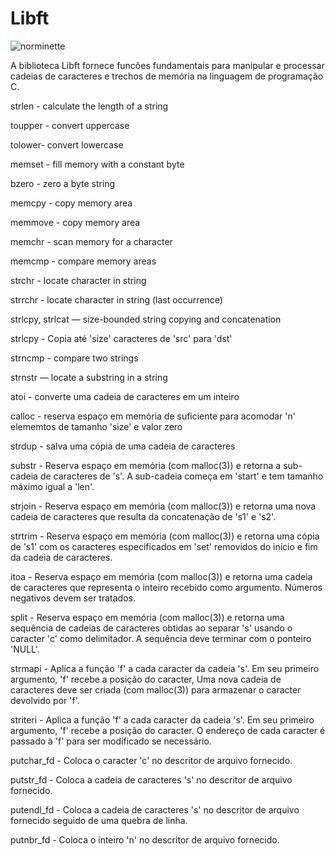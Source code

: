 # Libft

![norminette](https://github.com/jos-felipe/libft/actions/workflows/main.yml>/badge.svg)

A biblioteca Libft fornece funcões fundamentais para manipular e processar cadeias de caracteres e trechos de memória na linguagem de programação C. 

strlen - calculate the length of a string

toupper - convert uppercase

tolower- convert lowercase

memset - fill memory with a constant byte

bzero - zero a byte string

memcpy - copy memory area

memmove - copy memory area

memchr - scan memory for a character

memcmp - compare memory areas

strchr - locate character in string

strrchr - locate character in string (last occurrence)

strlcpy, strlcat — size-bounded string copying and concatenation

strlcpy - Copia até 'size' caracteres de 'src' para 'dst'

strncmp - compare two strings

strnstr — locate a substring in a string

 atoi - converte uma cadeia de caracteres em um inteiro

 calloc - reserva espaço em memória de suficiente para acomodar 'n' elememtos de tamanho 'size' e valor zero

 strdup - salva uma cópia de uma cadeia de caracteres

substr - Reserva espaço em memória (com malloc(3)) e retorna a sub-cadeia de caracteres de 's'. A sub-cadeia começa em 'start' e tem tamanho máximo igual a 'len'.

strjoin - Reserva espaço em memória (com malloc(3)) e retorna uma nova cadeia de caracteres que resulta da concatenação de 's1' e 's2'.

strtrim - Reserva espaço em memória (com malloc(3)) e retorna uma cópia de 's1' com os caracteres especificados em 'set' removidos do início e fim da  cadeia de caracteres.

itoa - Reserva espaço em memória (com malloc(3)) e retorna uma cadeia de caracteres que representa o inteiro recebido como argumento. Números negativos devem ser tratados.

split - Reserva espaço em memória (com malloc(3)) e retorna uma sequência de cadeias de caracteres obtidas ao separar 's' usando o caracter 'c' como delimitador. A sequência deve terminar com o ponteiro 'NULL'.

strmapi - Aplica a função 'f' a cada caracter da cadeia 's'. Em seu primeiro argumento, 'f' recebe a posição do caracter, Uma nova cadeia de caracteres deve ser criada (com malloc(3)) para armazenar o caracter devolvido por 'f'.

striteri - Aplica a função 'f' a cada caracter da cadeia 's'. Em seu primeiro argumento, 'f' recebe a posição do caracter. O endereço de cada caracter é passado à 'f' para ser modificado se necessário. 

putchar_fd - Coloca o caracter 'c' no descritor de arquivo fornecido.

putstr_fd - Coloca a cadeia de caracteres 's' no descritor de arquivo fornecido.

putendl_fd - Coloca a cadeia de caracteres 's' no descritor de arquivo fornecido seguido de uma quebra de linha.

putnbr_fd - Coloca o inteiro 'n' no descritor de arquivo fornecido.

